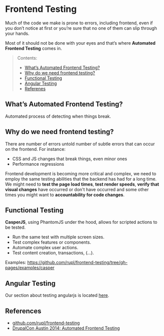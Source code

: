 # Frontend Testing

Much of the code we make is prone to errors, including frontend, even if you don’t notice at first or you’re sure that no one of them can slip through your hands.

Most of it should not be done with your eyes and that’s where **Automated Frontend Testing** comes in.

> Contents:
> * [What’s Automated Frontend Testing?](#whats-automated-frontend-testing)
> * [Why do we need frontend testing?](#why-do-we-need-frontend-testing)
> * [Functional Testing](#functional-testing)
> * [Angular Testing](#angular-testing)
> * [Referenes](#references)


## What’s Automated Frontend Testing?
Automated process of detecting when things break.

## Why do we need frontend testing?
There are number of errors untold number of subtle errors that can occur on the frontend.
For instance:
* CSS and JS changes that break things, even minor ones
* Performance regressions

Frontend development is becoming more critical and complex, we need to employ the same testing abilities that the backend has had for a long time. We might need to **test the page load times**, **test render speeds**, **verify that visual changes** have occurred or don't have occurred and some other times you might want to **accountability for code changes**.

## Functional Testing
**CasperJS**, using PhantomJS under the hood, allows for scripted actions to be tested.
* Run the same test with multiple screen sizes.
* Test complex features or components.
* Automate complex user actions.
* Test content creation, transactions, (…).

Examples: https://github.com/rupl/frontend-testing/tree/gh-pages/examples/casper

## Angular Testing

Our section about testing angularjs is located [here](Angular/angular.md).

## References
* [github.com/rupl/frontend-testing](https://github.com/rupl/frontend-testing)
* [DrupalCon Austin 2014: Automated Frontend Testing](https://www.youtube.com/watch?v=1PCdlBSKhKk)
